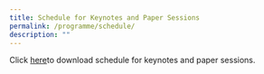 ```yaml
---
title: Schedule for Keynotes and Paper Sessions
permalink: /programme/schedule/
description: ""
---
```

Click [here](/files/Updated%20on%207b%20Nov_%20Schedule%20for%20Keynotes%20and%20Paper%20Sessions%20on%2016%20and%2017%20Nov%202022.pdf)to download schedule for keynotes and paper sessions.